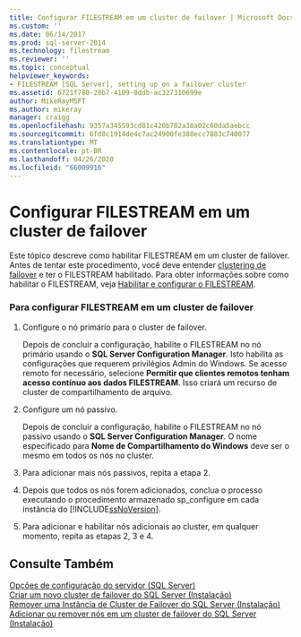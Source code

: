 ```yaml
---
title: Configurar FILESTREAM em um cluster de failover | Microsoft Docs
ms.custom: ''
ms.date: 06/14/2017
ms.prod: sql-server-2014
ms.technology: filestream
ms.reviewer: ''
ms.topic: conceptual
helpviewer_keywords:
- FILESTREAM [SQL Server], setting up on a failover cluster
ms.assetid: 6721f780-20b7-4109-8ddb-ac327310699e
author: MikeRayMSFT
ms.author: mikeray
manager: craigg
ms.openlocfilehash: 9357a345593cd81c420b702a38a02c60da5aebcc
ms.sourcegitcommit: 6fd8c1914de4c7ac24900fe388ecc7883c740077
ms.translationtype: MT
ms.contentlocale: pt-BR
ms.lasthandoff: 04/26/2020
ms.locfileid: "66009916"
---
```

# <a name="set-up-filestream-on-a-failover-cluster"></a>Configurar FILESTREAM em um cluster de failover
  Este tópico descreve como habilitar FILESTREAM em um cluster de failover. Antes de tentar este procedimento, você deve entender [clustering de failover](../../sql-server/failover-clusters/windows/always-on-failover-cluster-instances-sql-server.md) e ter o FILESTREAM habilitado. Para obter informações sobre como habilitar o FILESTREAM, veja [Habilitar e configurar o FILESTREAM](enable-and-configure-filestream.md).  
  
### <a name="to-set-up-filestream-on-a-failover-cluster"></a>Para configurar FILESTREAM em um cluster de failover  
  
1.  Configure o nó primário para o cluster de failover.  
  
     Depois de concluir a configuração, habilite o FILESTREAM no nó primário usando o **SQL Server Configuration Manager**. Isto habilita as configurações que requerem privilégios Admin do Windows. Se acesso remoto for necessário, selecione **Permitir que clientes remotos tenham acesso contínuo aos dados FILESTREAM**. Isso criará um recurso de cluster de compartilhamento de arquivo.  
  
2.  Configure um nó passivo.  
  
     Depois de concluir a configuração, habilite o FILESTREAM no nó passivo usando o **SQL Server Configuration Manager**. O nome especificado para **Nome de Compartilhamento do Windows** deve ser o mesmo em todos os nós no cluster.  
  
3.  Para adicionar mais nós passivos, repita a etapa 2.  
  
4.  Depois que todos os nós forem adicionados, conclua o processo executando o procedimento armazenado sp_configure em cada instância do [!INCLUDE[ssNoVersion](../../includes/ssnoversion-md.md)].  
  
5.  Para adicionar e habilitar nós adicionais ao cluster, em qualquer momento, repita as etapas 2, 3 e 4.  
  
## <a name="see-also"></a>Consulte Também  
 [Opções de configuração do servidor &#40;SQL Server&#41;](../../database-engine/configure-windows/server-configuration-options-sql-server.md)   
 [Criar um novo cluster de failover do SQL Server &#40;Instalação&#41;](../../sql-server/failover-clusters/install/create-a-new-sql-server-failover-cluster-setup.md)   
 [Remover uma Instância de Cluster de Failover do SQL Server &#40;Instalação&#41;](../../sql-server/failover-clusters/install/remove-a-sql-server-failover-cluster-instance-setup.md)   
 [Adicionar ou remover nós em um cluster de failover do SQL Server &#40;Instalação&#41;](../../sql-server/failover-clusters/install/add-or-remove-nodes-in-a-sql-server-failover-cluster-setup.md)  
  
  

